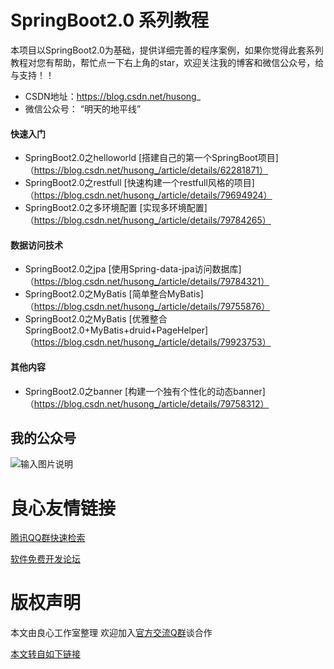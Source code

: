 # SpringBoot2.0 系列教程

本项目以SpringBoot2.0为基础，提供详细完善的程序案例，如果你觉得此套系列教程对您有帮助，帮忙点一下右上角的star，欢迎关注我的博客和微信公众号，给与支持！！

- CSDN地址：https://blog.csdn.net/husong_
- 微信公众号： “明天的地平线”


#### 快速入门

- SpringBoot2.0之helloworld  [搭建自己的第一个SpringBoot项目] （https://blog.csdn.net/husong_/article/details/62281871）
- SpringBoot2.0之restfull  [快速构建一个restfull风格的项目] （https://blog.csdn.net/husong_/article/details/79694924）
- SpringBoot2.0之多环境配置  [实现多环境配置] （https://blog.csdn.net/husong_/article/details/79784265）

#### 数据访问技术

- SpringBoot2.0之jpa [使用Spring-data-jpa访问数据库] （https://blog.csdn.net/husong_/article/details/79784321）
- SpringBoot2.0之MyBatis [简单整合MyBatis] （https://blog.csdn.net/husong_/article/details/79755876）
- SpringBoot2.0之MyBatis [优雅整合SpringBoot2.0+MyBatis+druid+PageHelper]（https://blog.csdn.net/husong_/article/details/79923753）


#### 其他内容
- SpringBoot2.0之banner  [构建一个独有个性化的动态banner] （https://blog.csdn.net/husong_/article/details/79758312）


## 我的公众号

![输入图片说明](https://gitee.com/uploads/images/2018/0412/163958_59c5e3de_483361.jpeg "明天的地平线")


 # 良心友情链接

[腾讯QQ群快速检索](http://u.720life.cn/s/8cf73f7c)

[软件免费开发论坛](http://u.720life.cn/s/bbb01dc0)

# 版权声明 

本文由良心工作室整理 欢迎加入[官方交流Q群](https://u.720life.cn/s/f2316816)谈合作

[本文转自如下链接](http://u.720life.cn/g/2e71d0f0a5c601172267ba20d3a43c6ef9812608f30c87ffb4f77cae84377b41119489cefd5bbc354714110d5dca69817d78a3813f1dae0504e60d406f13b888)